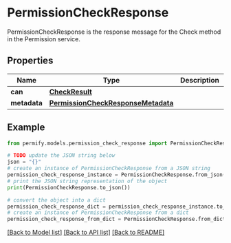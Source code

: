 # PermissionCheckResponse

PermissionCheckResponse is the response message for the Check method in the Permission service.

## Properties

Name | Type | Description | Notes
------------ | ------------- | ------------- | -------------
**can** | [**CheckResult**](CheckResult.md) |  | [optional] 
**metadata** | [**PermissionCheckResponseMetadata**](PermissionCheckResponseMetadata.md) |  | [optional] 

## Example

```python
from permify.models.permission_check_response import PermissionCheckResponse

# TODO update the JSON string below
json = "{}"
# create an instance of PermissionCheckResponse from a JSON string
permission_check_response_instance = PermissionCheckResponse.from_json(json)
# print the JSON string representation of the object
print(PermissionCheckResponse.to_json())

# convert the object into a dict
permission_check_response_dict = permission_check_response_instance.to_dict()
# create an instance of PermissionCheckResponse from a dict
permission_check_response_from_dict = PermissionCheckResponse.from_dict(permission_check_response_dict)
```
[[Back to Model list]](../README.md#documentation-for-models) [[Back to API list]](../README.md#documentation-for-api-endpoints) [[Back to README]](../README.md)


